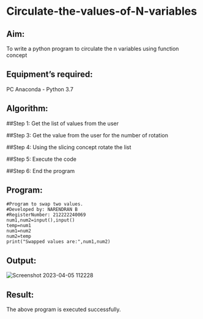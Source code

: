 # Circulate-the-values-of-N-variables
## Aim:
To write a python program to circulate the n variables using function concept
## Equipment’s required:
PC
Anaconda - Python 3.7
## Algorithm: 
##Step 1:
Get the list of values from the user

##Step 3:
Get the value from the user for the number of rotation

##Step 4:
Using the slicing concept rotate the list

##Step 5:
Execute the code

##Step 6:
End the program
## Program:
```
#Program to swap two values.
#Developed by: NARENDRAN B 
#RegisterNumber: 212222240069
num1,num2=input(),input()
temp=num1
num1=num2
num2=temp
print("Swapped values are:",num1,num2)
```


## Output:
![Screenshot 2023-04-05 112228](https://user-images.githubusercontent.com/118706984/229992868-93b6bfb4-15d6-4939-8e48-38e4b5aecb66.png)


## Result:
The above program is executed successfully.
